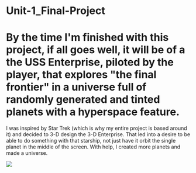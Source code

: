 # Unit-1_Final-Project
<h1>By the time I'm finished with this project, if all goes well, it will be of a the USS Enterprise, piloted by the player, that explores "the final frontier" in a universe full of randomly generated and tinted planets with a hyperspace feature.</h1>
<p>I was inspired by Star Trek (which is why my entire project is based around it) and decided to 3-D design the 3-D Enterprise. That led into a desire to be able to do something with that starship, not just have it orbit the single planet in the middle of the screen. With help, I created more planets and made a universe.</p>
<img src="http://i.dailymail.co.uk/i/pix/2016/06/28/21/35C269C800000578-3664656-The_Starship_Enterprise_has_travelled_back_in_time_to_its_glory_-a-61_1467145331713.jpg">
